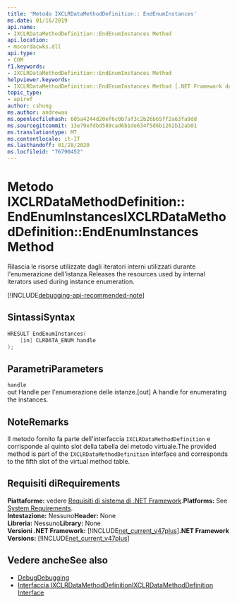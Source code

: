 ```yaml
---
title: 'Metodo IXCLRDataMethodDefinition:: EndEnumInstances'
ms.date: 01/16/2019
api.name:
- IXCLRDataMethodDefinition::EndEnumInstances Method
api.location:
- mscordacwks.dll
api.type:
- COM
f1.keywords:
- IXCLRDataMethodDefinition::EndEnumInstances Method
helpviewer.keywords:
- IXCLRDataMethodDefinition::EndEnumInstances Method [.NET Framework debugging]
topic_type:
- apiref
author: cshung
ms.author: andrewau
ms.openlocfilehash: 605a4244d20ef6c0b7af3c2b26b65ff2a63fa9dd
ms.sourcegitcommit: 13e79efdbd589cad6b1de634f5d6b1262b12ab01
ms.translationtype: MT
ms.contentlocale: it-IT
ms.lasthandoff: 01/28/2020
ms.locfileid: "76790452"
---
```

# <a name="ixclrdatamethoddefinitionendenuminstances-method"></a><span data-ttu-id="4d3d8-102">Metodo IXCLRDataMethodDefinition:: EndEnumInstances</span><span class="sxs-lookup"><span data-stu-id="4d3d8-102">IXCLRDataMethodDefinition::EndEnumInstances Method</span></span>

<span data-ttu-id="4d3d8-103">Rilascia le risorse utilizzate dagli iteratori interni utilizzati durante l'enumerazione dell'istanza.</span><span class="sxs-lookup"><span data-stu-id="4d3d8-103">Releases the resources used by internal iterators used during instance enumeration.</span></span>

[!INCLUDE[debugging-api-recommended-note](../../../../includes/debugging-api-recommended-note.md)]

## <a name="syntax"></a><span data-ttu-id="4d3d8-104">Sintassi</span><span class="sxs-lookup"><span data-stu-id="4d3d8-104">Syntax</span></span>

```cpp
HRESULT EndEnumInstances(
    [in] CLRDATA_ENUM handle
);
```

## <a name="parameters"></a><span data-ttu-id="4d3d8-105">Parametri</span><span class="sxs-lookup"><span data-stu-id="4d3d8-105">Parameters</span></span>

`handle`\
<span data-ttu-id="4d3d8-106">out Handle per l'enumerazione delle istanze.</span><span class="sxs-lookup"><span data-stu-id="4d3d8-106">[out] A handle for enumerating the instances.</span></span>

## <a name="remarks"></a><span data-ttu-id="4d3d8-107">Note</span><span class="sxs-lookup"><span data-stu-id="4d3d8-107">Remarks</span></span>

<span data-ttu-id="4d3d8-108">Il metodo fornito fa parte dell'interfaccia `IXCLRDataMethodDefinition` e corrisponde al quinto slot della tabella del metodo virtuale.</span><span class="sxs-lookup"><span data-stu-id="4d3d8-108">The provided method is part of the `IXCLRDataMethodDefinition` interface and corresponds to the fifth slot of the virtual method table.</span></span>

## <a name="requirements"></a><span data-ttu-id="4d3d8-109">Requisiti di</span><span class="sxs-lookup"><span data-stu-id="4d3d8-109">Requirements</span></span>

<span data-ttu-id="4d3d8-110">**Piattaforme:** vedere [Requisiti di sistema di .NET Framework](../../../../docs/framework/get-started/system-requirements.md).</span><span class="sxs-lookup"><span data-stu-id="4d3d8-110">**Platforms:** See [System Requirements](../../../../docs/framework/get-started/system-requirements.md).</span></span>  
<span data-ttu-id="4d3d8-111">**Intestazione:** Nessuno</span><span class="sxs-lookup"><span data-stu-id="4d3d8-111">**Header:** None</span></span>  
<span data-ttu-id="4d3d8-112">**Libreria:** Nessuno</span><span class="sxs-lookup"><span data-stu-id="4d3d8-112">**Library:** None</span></span>  
<span data-ttu-id="4d3d8-113">**Versioni .NET Framework:** [!INCLUDE[net_current_v47plus](../../../../includes/net-current-v47plus.md)]</span><span class="sxs-lookup"><span data-stu-id="4d3d8-113">**.NET Framework Versions:** [!INCLUDE[net_current_v47plus](../../../../includes/net-current-v47plus.md)]</span></span>  

## <a name="see-also"></a><span data-ttu-id="4d3d8-114">Vedere anche</span><span class="sxs-lookup"><span data-stu-id="4d3d8-114">See also</span></span>

- [<span data-ttu-id="4d3d8-115">Debug</span><span class="sxs-lookup"><span data-stu-id="4d3d8-115">Debugging</span></span>](index.md)
- [<span data-ttu-id="4d3d8-116">Interfaccia IXCLRDataMethodDefinition</span><span class="sxs-lookup"><span data-stu-id="4d3d8-116">IXCLRDataMethodDefinition Interface</span></span>](ixclrdatamethoddefinition-interface.md)
